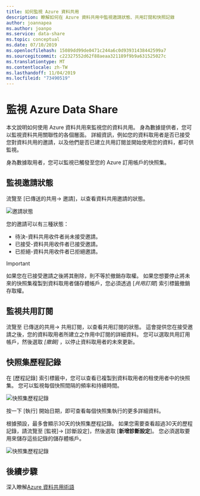 ```yaml
---
title: 如何監視 Azure 資料共用
description: 瞭解如何在 Azure 資料共用中監視邀請狀態、共用訂閱和快照記錄
author: joannapea
ms.author: joanpo
ms.service: data-share
ms.topic: conceptual
ms.date: 07/10/2019
ms.openlocfilehash: 15089dd99de0471c244a6c0d93931438442599a7
ms.sourcegitcommit: c22327552d62f88aeaa321189f9b9a631525027c
ms.translationtype: MT
ms.contentlocale: zh-TW
ms.lasthandoff: 11/04/2019
ms.locfileid: "73490519"
---
```

# <a name="monitor-azure-data-share"></a>監視 Azure Data Share  

本文說明如何使用 Azure 資料共用來監視您的資料共用。 身為數據提供者，您可以監視資料共用關聯性的各個層面。 詳細資訊，例如您的資料取用者是否已接受您對資料共用的邀請，以及他們是否已建立共用訂閱並開始使用您的資料，都可供監視。 

身為數據取用者，您可以監視已觸發至您的 Azure 訂用帳戶的快照集。 

## <a name="monitor-invitation-status"></a>監視邀請狀態

流覽至 [已傳送的共用-> 邀請]，以查看資料共用邀請的狀態。 

![邀請狀態](./media/invitation-status.png "邀請狀態") 

您的邀請可以有三種狀態：

* 待決-資料共用收件者尚未接受邀請。
* 已接受-資料共用收件者已接受邀請。
* 已拒絕-資料共用收件者已拒絕邀請。

> [!IMPORTANT]
> 如果您在已接受邀請之後將其刪除，則不等於撤銷存取權。 如果您想要停止將未來的快照集複製到資料取用者儲存體帳戶，您必須透過 [*共用訂閱*] 索引標籤撤銷存取權。 

## <a name="monitor-share-subscriptions"></a>監視共用訂閱

流覽至 已傳送的共用-> 共用訂閱，以查看共用訂閱的狀態。 這會提供您在接受邀請之後，您的資料取用者所建立之作用中訂閱的詳細資料。 您可以選取共用訂用帳戶，然後選取 *[撤銷]* ，以停止資料取用者的未來更新。 

## <a name="snapshot-history"></a>快照集歷程記錄 

在 [歷程記錄] 索引標籤中，您可以查看已複製到資料取用者的租使用者中的快照集。 您可以監視每個快照間隔的頻率和持續時間。 

![快照集歷程記錄](./media/sent-shares.png "快照集歷程記錄") 

按一下 [執行] 開始日期，即可查看每個快照集執行的更多詳細資料。 

根據預設，最多會顯示30天的快照集歷程記錄。 如果您需要查看超過30天的歷程記錄，請流覽至 [監視]-> [診斷設定]，然後選取 [**新增診斷設定**]。 您必須選取要用來儲存這些記錄的儲存體帳戶。 

![快照集歷程記錄](./media/diagnostic-settings.png "診斷設定") 

## <a name="next-steps"></a>後續步驟 

深入瞭解[Azure 資料共用術語](terminology.md)